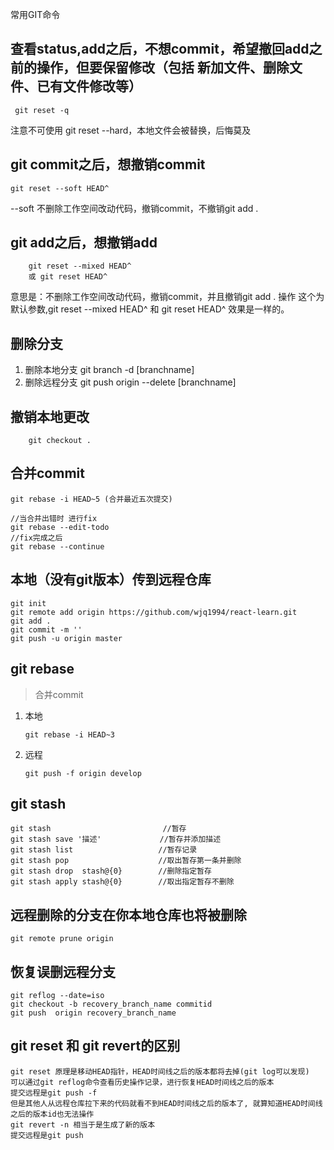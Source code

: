常用GIT命令

## 查看status,add之后，不想commit，希望撤回add之前的操作，但要保留修改（包括 新加文件、删除文件、已有文件修改等）
``` git reset -q```

注意不可使用 git reset --hard，本地文件会被替换，后悔莫及

## git commit之后，想撤销commit
```git reset --soft HEAD^```

--soft 不删除工作空间改动代码，撤销commit，不撤销git add .

## git add之后，想撤销add

```
	git reset --mixed HEAD^  
	或 git reset HEAD^
```

意思是：不删除工作空间改动代码，撤销commit，并且撤销git add . 操作
这个为默认参数,git reset --mixed HEAD^ 和 git reset HEAD^ 效果是一样的。

## 删除分支
1. 删除本地分支 git branch -d [branchname] 
2. 删除远程分支 git push origin --delete [branchname] 

## 撤销本地更改
```
	git checkout .
```

## 合并commit
```
git rebase -i HEAD~5 (合并最近五次提交)

//当合并出错时 进行fix
git rebase --edit-todo
//fix完成之后
git rebase --continue
```

## 本地（没有git版本）传到远程仓库
```
git init
git remote add origin https://github.com/wjq1994/react-learn.git
git add .
git commit -m ''
git push -u origin master
```

## git rebase

> 合并commit

1. 本地
    ```
    git rebase -i HEAD~3
    ```
2. 远程
   ```
   git push -f origin develop
   ```

## git stash

```
git stash                         //暂存
git stash save '描述'             //暂存并添加描述
git stash list                   //暂存记录
git stash pop                    //取出暂存第一条并删除
git stash drop  stash@{0}        //删除指定暂存
git stash apply stash@{0}        //取出指定暂存不删除
```

## 远程删除的分支在你本地仓库也将被删除

```
git remote prune origin
```

## 恢复误删远程分支

```
git reflog --date=iso
git checkout -b recovery_branch_name commitid
git push  origin recovery_branch_name 
```

## git reset 和 git revert的区别

```
git reset 原理是移动HEAD指针，HEAD时间线之后的版本都将去掉(git log可以发现)
可以通过git reflog命令查看历史操作记录，进行恢复HEAD时间线之后的版本
提交远程是git push -f
但是其他人从远程仓库拉下来的代码就看不到HEAD时间线之后的版本了, 就算知道HEAD时间线之后的版本id也无法操作
git revert -n 相当于是生成了新的版本
提交远程是git push
```
